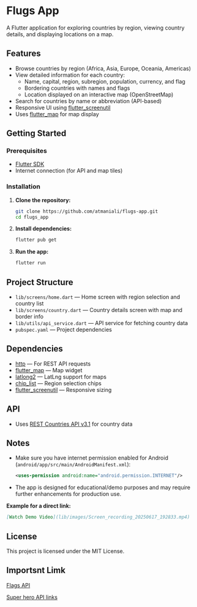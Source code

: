 # Flugs App

A Flutter application for exploring countries by region, viewing country details, and displaying locations on a map.

## Features

- Browse countries by region (Africa, Asia, Europe, Oceania, Americas)
- View detailed information for each country:
  - Name, capital, region, subregion, population, currency, and flag
  - Bordering countries with names and flags
  - Location displayed on an interactive map (OpenStreetMap)
- Search for countries by name or abbreviation (API-based)
- Responsive UI using [flutter_screenutil](https://pub.dev/packages/flutter_screenutil)
- Uses [flutter_map](https://pub.dev/packages/flutter_map) for map display

## Getting Started

### Prerequisites

- [Flutter SDK](https://flutter.dev/docs/get-started/install)
- Internet connection (for API and map tiles)

### Installation

1. **Clone the repository:**
   ```sh
   git clone https://github.com/atmaniali/flugs-app.git
   cd flugs_app
   ```

2. **Install dependencies:**
   ```sh
   flutter pub get
   ```

3. **Run the app:**
   ```sh
   flutter run
   ```

## Project Structure

- `lib/screens/home.dart` — Home screen with region selection and country list
- `lib/screens/country.dart` — Country details screen with map and border info
- `lib/utils/api_service.dart` — API service for fetching country data
- `pubspec.yaml` — Project dependencies

## Dependencies

- [http](https://pub.dev/packages/http) — For REST API requests
- [flutter_map](https://pub.dev/packages/flutter_map) — Map widget
- [latlong2](https://pub.dev/packages/latlong2) — LatLng support for maps
- [chip_list](https://pub.dev/packages/chip_list) — Region selection chips
- [flutter_screenutil](https://pub.dev/packages/flutter_screenutil) — Responsive sizing

## API

- Uses [REST Countries API v3.1](https://restcountries.com/) for country data

## Notes

- Make sure you have internet permission enabled for Android (`android/app/src/main/AndroidManifest.xml`):
  ```xml
  <uses-permission android:name="android.permission.INTERNET"/>
  ```
- The app is designed for educational/demo purposes and may require further enhancements for production use.

**Example for a direct link:**
```markdown
[Watch Demo Video](lib/images/Screen_recording_20250617_192833.mp4)
```

## License

This project is licensed under the MIT License.

## Importsnt Limk 

[Flags API](https://restcountries.com/)

[Super hero API links](https://superheroapi.com/)
